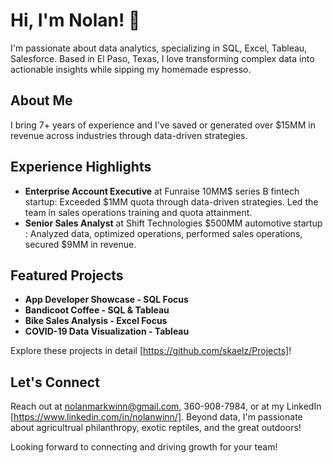 # Hi, I'm Nolan! 👋

I'm passionate about data analytics, specializing in SQL, Excel, Tableau, Salesforce. Based in El Paso, Texas, I love transforming complex data into actionable insights while sipping my homemade espresso.

## About Me

I bring 7+ years of experience and I've saved or generated over $15MM in revenue across industries through data-driven strategies.

## Experience Highlights

- **Enterprise Account Executive** at Funraise 10MM$ series B fintech startup: Exceeded $1MM quota through data-driven strategies. Led the team in sales operations training and quota attainment. 
- **Senior Sales Analyst** at Shift Technologies $500MM automotive startup : Analyzed data, optimized operations, performed sales operations, secured $9MM in revenue.

## Featured Projects

- **App Developer Showcase - SQL Focus**
- **Bandicoot Coffee - SQL & Tableau**
- **Bike Sales Analysis - Excel Focus**
- **COVID-19 Data Visualization - Tableau**

Explore these projects in detail [https://github.com/skaelz/Projects]!

## Let's Connect

Reach out at nolanmarkwinn@gmail.com, 360-908-7984, or at my LinkedIn [https://www.linkedin.com/in/nolanwinn/]. Beyond data, I'm passionate about agricultrual philanthropy, exotic reptiles, and the great outdoors!

Looking forward to connecting and driving growth for your team! 
